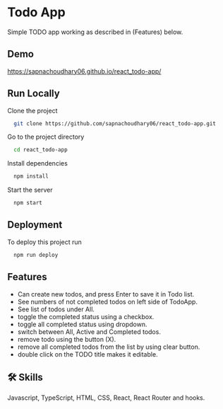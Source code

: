 
# Todo App

Simple TODO app working as described in (Features) below.

## Demo

https://sapnachoudhary06.github.io/react_todo-app/

## Run Locally

Clone the project

```bash
  git clone https://github.com/sapnachoudhary06/react_todo-app.git
```

Go to the project directory

```bash
  cd react_todo-app
```

Install dependencies

```bash
  npm install
```

Start the server

```bash
  npm start
```

## Deployment

To deploy this project run

```bash
  npm run deploy
```

## Features

- Can create new todos, and press Enter to save it in Todo list.
- See numbers of not completed todos on left side of TodoApp.
- See list of todos under All.
- toggle the completed status using a checkbox.
- toggle all completed status using dropdown.
- switch between All, Active and Completed todos.
- remove todo using the button (X).
- remove all completed todos from the list by using clear button.
- double click on the TODO title makes it editable.

## 🛠 Skills
Javascript, TypeScript, HTML, CSS, React, React Router and hooks.
